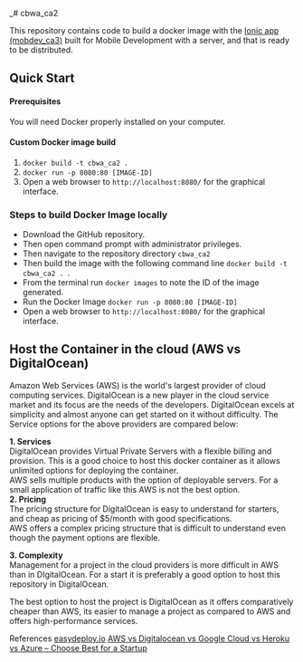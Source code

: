 _# cbwa_ca2

This repository contains code to build a docker image with
the [ Ionic app (mobdev_ca3)](https://github.com/Roberttamaia/mobdev_ca3.git) built for Mobile Development with a
server, and that is ready to be distributed.

## Quick Start

#### Prerequisites

You will need Docker properly installed on your computer.

#### Custom Docker image build

1. `docker build -t cbwa_ca2 .`
2. `docker run -p 8080:80 [IMAGE-ID]`
3. Open a web browser to `http://localhost:8080/` for the graphical interface.

### Steps to build Docker Image locally

* Download the GitHub repository.
* Then open command prompt with administrator privileges.
* Then navigate to the repository directory `cbwa_ca2`
* Then build the image with the following command line `docker build -t cbwa_ca2 . `.
* From the terminal run `docker images` to note the ID of the image generated.
* Run the Docker Image `docker run -p 8080:80 [IMAGE-ID]`
* Open a web browser to `http://localhost:8080/` for the graphical interface.

## Host the Container in the cloud (AWS vs DigitalOcean)
Amazon Web Services (AWS) is the world's largest provider of cloud computing services. DigitalOcean is 
a new player in the cloud service market and its focus are the needs of the developers.
DigitalOcean excels at simplicity and almost anyone can get started on it without difficulty. 
The Service options for the above providers are compared below: 

**1. Services** </br>
DigitalOcean provides Virtual Private Servers with a flexible billing and provision. This is a good choice to host this 
docker container as it allows unlimited options for deploying the container.</br>
AWS sells multiple products with the option of deployable servers. For a small application of traffic like this AWS is 
not the best option. </br>
**2. Pricing**</br>
The pricing structure for DigitalOcean is easy to understand for starters, and cheap as pricing of $5/month with good 
specifications. </br>
AWS offers a complex pricing structure that is difficult to understand even though the payment options are flexible.</br>

**3. Complexity**</br>
Management for a project in the cloud providers is more difficult in AWS than in DIgitalOcean. For a start it is preferably 
a good option to host this repository in DigitalOcean.</br>

The best option to host the project is DigitalOcean as it offers comparatively cheaper than AWS, its easier to manage a 
project as compared to AWS and offers high-performance services. 

References
[easydeploy.io](https://www.easydeploy.io/blog/aws-vs-digitalocean/)
[AWS vs Digitalocean vs Google Cloud vs Heroku vs Azure – Choose Best for a Startup](https://clockwise.software/blog/amazon-web-services-introduction-largest-cloud-services-provider/)

